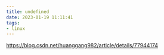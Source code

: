 ```yaml
---
title: undefined
date: 2023-01-19 11:11:41
tags:
- linux
---
```


https://blog.csdn.net/huanggang982/article/details/77944174